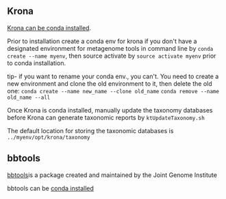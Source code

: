 ## Krona

[Krona can be conda installed](https://anaconda.org/bioconda/krona ).

Prior to installation create a conda env for krona if you don't have a designated environment for metagenome tools in command line by `conda create --name myenv`, then source activate by `source activate myenv` prior to conda installation.

tip- if you want to rename your conda env., you can't. You need to create a new environment and clone the old environment to it, then delete the old one: `conda create --name new_name --clone old_name` `conda remove --name old_name --all`

Once Krona is conda installed, manually update the taxonomy databases before Krona can generate taxonomic reports by `ktUpdateTaxonomy.sh`

The default location for storing the taxonomic databases is `../myenv/opt/krona/taxonomy`

## bbtools

[bbtools](https://jgi.doe.gov/data-and-tools/bbtools/)is a package created and maintained by the Joint Genome Institute

bbtools can be [conda installed](https://anaconda.org/agbiome/bbtools)

